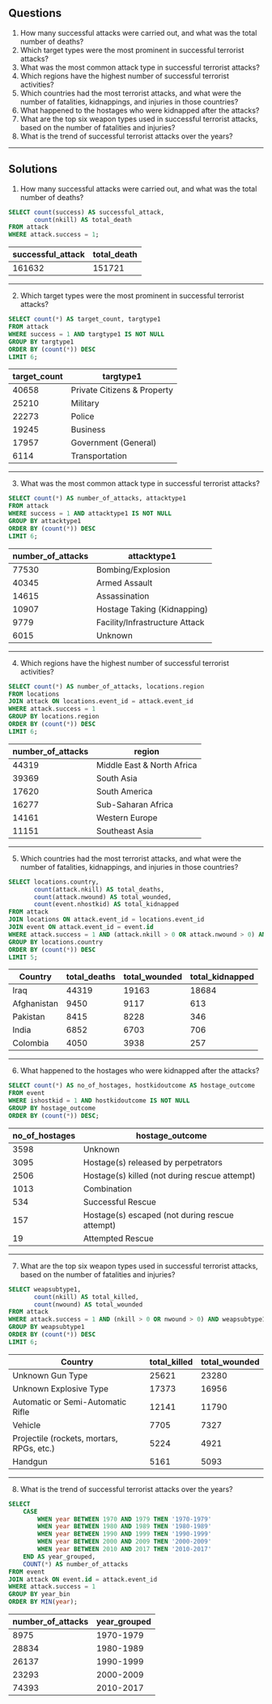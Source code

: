 ## Questions
1. How many successful attacks were carried out, and what was the total number of deaths?
2. Which target types were the most prominent in successful terrorist attacks?
3. What was the most common attack type in successful terrorist attacks?
4. Which regions have the highest number of successful terrorist activities?
5. Which countries had the most terrorist attacks, and what were the number of fatalities, kidnappings, and injuries in those countries?
6. What happened to the hostages who were kidnapped after the attacks?
7. What are the top six weapon types used in successful terrorist attacks, based on the number of fatalities and injuries?
8. What is the trend of successful terrorist attacks over the years?

***

## Solutions
1. How many successful attacks were carried out, and what was the total number of deaths?
```sql
SELECT count(success) AS successful_attack,
       count(nkill) AS total_death
FROM attack
WHERE attack.success = 1;
```
| successful_attack | total_death |
|------------------|-------------|
|     161632      |   151721   |

***

2.  Which target types were the most prominent in successful terrorist attacks?
```sql
SELECT count(*) AS target_count, targtype1
FROM attack
WHERE success = 1 AND targtype1 IS NOT NULL
GROUP BY targtype1
ORDER BY (count(*)) DESC
LIMIT 6;
```
| target_count | targtype1                     |
|--------------|-----------                    |
|    40658     |   Private Citizens & Property |
|    25210     |   Military                    |
|    22273     |   Police                      |
|    19245     |   Business                    |
|    17957     |   Government (General)        |
|    6114      |   Transportation              |

***

3. What was the most common attack type in successful terrorist attacks?
```sql
SELECT count(*) AS number_of_attacks, attacktype1
FROM attack
WHERE success = 1 AND attacktype1 IS NOT NULL
GROUP BY attacktype1
ORDER BY (count(*)) DESC
LIMIT 6;
```
| number_of_attacks | attacktype1                  |
|--------------     |-----------                       |
|    77530          |   Bombing/Explosion              |
|    40345          |   Armed Assault                  |
|    14615          |   Assassination                  |
|    10907          |   Hostage Taking (Kidnapping)    |
|    9779           |   Facility/Infrastructure Attack |
|    6015           |   Unknown                        |

***

4. Which regions have the highest number of successful terrorist activities?
```sql
SELECT count(*) AS number_of_attacks, locations.region
FROM locations
JOIN attack ON locations.event_id = attack.event_id
WHERE attack.success = 1 
GROUP BY locations.region
ORDER BY (count(*)) DESC
LIMIT 6;
```
| number_of_attacks | region                 |
|--------------     |-----------                       |
|    44319          |   Middle East & North Africa              |
|    39369          |   South Asia                 |
|    17620          |  South America                |
|    16277          |   Sub-Saharan Africa    |
|    14161           |   Western Europe |
|    11151           |   Southeast Asia                       |

***

5. Which countries had the most terrorist attacks, and what were the number of fatalities, kidnappings, and injuries in those countries?
```sql
SELECT locations.country,
       count(attack.nkill) AS total_deaths,
       count(attack.nwound) AS total_wounded,
       count(event.nhostkid) AS total_kidnapped
FROM attack
JOIN locations ON attack.event_id = locations.event_id
JOIN event ON attack.event_id = event.id
WHERE attack.success = 1 AND (attack.nkill > 0 OR attack.nwound > 0) AND locations.country IS NOT NULL
GROUP BY locations.country
ORDER BY (count(*)) DESC
LIMIT 5;
```
|Country                | total_deaths | total_wounded | total_kidnapped |
|-----------------------|------------------|--------------|----------------|
| Iraq| 44319           |19163     | 18684       |487
| Afghanistan            | 9450          | 9117     | 613       |
| Pakistan         | 8415          | 8228      | 346        |
|India    | 6852          | 6703      | 706        |
| Colombia        | 4050           | 3938       |257         |

***

6. What happened to the hostages who were kidnapped after the attacks?
```sql
SELECT count(*) AS no_of_hostages, hostkidoutcome AS hostage_outcome
FROM event
WHERE ishostkid = 1 AND hostkidoutcome IS NOT NULL
GROUP BY hostage_outcome
ORDER BY (count(*)) DESC;
```
| no_of_hostages | hostage_outcome                 |
|--------------     |-----------                       |
|    3598         |  Unknown             |
|    3095         |   Hostage(s) released by perpetrators                |
|   2506         |  Hostage(s) killed (not during rescue attempt)               |
|   1013         |   Combination    |
|   534          |   Successful Rescue |
|   157           |   Hostage(s) escaped (not during rescue attempt)                      |
|   19          |   Attempted Rescue                     |

***

7. What are the top six weapon types used in successful terrorist attacks, based on the number of fatalities and injuries?
```sql
SELECT weapsubtype1,
       count(nkill) AS total_killed,
       count(nwound) AS total_wounded
FROM attack
WHERE attack.success = 1 AND (nkill > 0 OR nwound > 0) AND weapsubtype1 IS NOT NULL
GROUP BY weapsubtype1
ORDER BY (count(*)) DESC
LIMIT 6;
```
|Country                | total_killed | total_wounded |
|-----------------------|------------------|--------------|
| Unknown Gun Type| 25621           |23280    | 
| Unknown Explosive Type           | 17373          |16956    | 
| Automatic or Semi-Automatic Rifle        | 12141          | 11790    | 
|Vehicle   | 7705         | 7327      |
| Projectile (rockets, mortars, RPGs, etc.)       |5224           | 4921      |
| Handgun      | 5161           | 5093       |

***

8. What is the trend of successful terrorist attacks over the years?
```sql
SELECT 
    CASE 
        WHEN year BETWEEN 1970 AND 1979 THEN '1970-1979'
        WHEN year BETWEEN 1980 AND 1989 THEN '1980-1989'
        WHEN year BETWEEN 1990 AND 1999 THEN '1990-1999'
        WHEN year BETWEEN 2000 AND 2009 THEN '2000-2009'
        WHEN year BETWEEN 2010 AND 2017 THEN '2010-2017'
    END AS year_grouped,
    COUNT(*) AS number_of_attacks
FROM event
JOIN attack ON event.id = attack.event_id
WHERE attack.success = 1
GROUP BY year_bin
ORDER BY MIN(year);

```
| number_of_attacks | year_grouped                |
|--------------     |-----------                       |
|   8975         |   1970-1979           |
|   28834         |   1980-1989                |
|   26137         |  1990-1999               |
|    23293          |  2000-2009    |
|       74393      |  2010-2017 |

